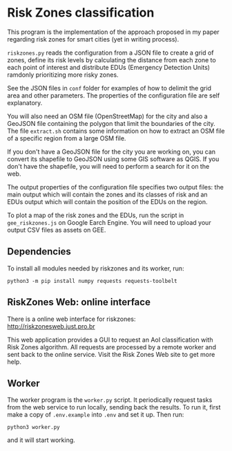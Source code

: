 # Risk Zones classification

This program is the implementation of the approach proposed in my paper regarding risk zones for smart cities (yet in writing process).

`riskzones.py` reads the configuration from a JSON file to create a grid of zones, define its risk levels by calculating the distance from each zone to each point of interest and distribute EDUs (Emergency Detection Units) ramdonly prioritizing more risky zones.

See the JSON files in `conf` folder for examples of how to delimit the grid area and other parameters. The properties of the configuration file are self explanatory.

You will also need an OSM file (OpenStreetMap) for the city and also a GeoJSON file containing the polygon that limit the boundaries of the city. The file `extract.sh` contains some information on how to extract an OSM file of a specific region from a large OSM file.

If you don't have a GeoJSON file for the city you are working on, you can convert its shapefile to GeoJSON using some GIS software as QGIS. If you don't have the shapefile, you will need to perform a search for it on the web.

The output properties of the configuration file specifies two output files: the main output which will contain the zones and its classes of risk and an EDUs output which will contain the position of the EDUs on the region.

To plot a map of the risk zones and the EDUs, run the script in `gee_riskzones.js` on Google Earch Engine. You will need to upload your output CSV files as assets on GEE.

## Dependencies

To install all modules needed by riskzones and its worker, run:

`python3 -m pip install numpy requests requests-toolbelt`

## RiskZones Web: online interface

There is a online web interface for riskzones: http://riskzonesweb.just.pro.br

This web application provides a GUI to request an AoI classification with Risk Zones algorithm. All requests are processed by a remote worker and sent back to the online service. Visit the Risk Zones Web site to get more help.

## Worker

The worker program is the `worker.py` script. It periodically request tasks from the web service to run locally, sending back the results. To run it, first make a copy of `.env.example` into `.env` and set it up. Then run:

`python3 worker.py`

and it will start working.

